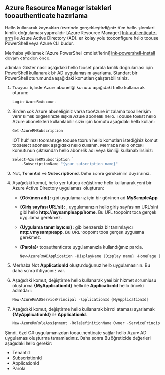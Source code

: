 ## <a name="prepare-tooauthenticate-azure-resource-manager-requests"></a>Azure Resource Manager istekleri tooauthenticate hazırlama
Hello kullanarak kaynakları üzerinde gerçekleştirdiğiniz tüm hello işlemleri kimlik doğrulaması yapmalıdır [Azure Resource Manager] [ lnk-authenticate-arm] ile Azure Active Directory (AD). en kolay yolu tooconfigure hello toouse PowerShell veya Azure CLI budur.

Merhaba yüklemek [Azure PowerShell cmdlet'lerini] [ lnk-powershell-install] devam etmeden önce.

adımları Göster nasıl aşağıdaki hello tooset parola kimlik doğrulaması için PowerShell kullanarak bir AD uygulamasını ayarlama. Standart bir PowerShell oturumunda aşağıdaki komutları çalıştırabilirsiniz.

1. Tooyour içinde Azure aboneliği komutu aşağıdaki hello kullanarak oturum:

    ```powershell
    Login-AzureRmAccount
    ```

1. Birden çok Azure aboneliğiniz varsa tooAzure imzalama tooall erişim verir kimlik bilgilerinizle ilişkili Azure abonelik hello. Toouse toolist hello Azure abonelikleri kullanılabilir sizin için komutu aşağıdaki hello kullan:

    ```powershell
    Get-AzureRMSubscription
    ```

    IOT hub'ınızı toomanage toouse toorun hello komutları istediğiniz komut tooselect abonelik aşağıdaki hello kullanın. Merhaba hello önceki komutunun çıktısından hello abonelik adı veya kimliği kullanabilirsiniz:

    ```powershell
    Select-AzureRMSubscription `
        -SubscriptionName "{your subscription name}"
    ```

2. Not, **Tenantıd** ve **Subscriptionıd**. Daha sonra gereksinim duyarsınız.
3. Aşağıdaki komut, hello yer tutucu değiştirme hello kullanarak yeni bir Azure Active Directory uygulaması oluşturun:
   
   * **{Görünen adı}:** gibi uygulamanız için bir görünen ad **MySampleApp**
   * **{Giriş sayfası URL'si}:** , uygulamanızın hello giriş sayfasının URL'sini gibi hello **http://mysampleapp/home**. Bu URL toopoint tooa gerçek uygulama gerekmez.
   * **{Uygulama tanımlayıcısı}:** gibi benzersiz bir tanımlayıcı **http://mysampleapp**. Bu URL toopoint tooa gerçek uygulama gerekmez.
   * **{Parola}:** tooauthenticate uygulamanızla kullandığınız parola.
     
     ```powershell
     New-AzureRmADApplication -DisplayName {Display name} -HomePage {Home page URL} -IdentifierUris {Application identifier} -Password {Password}
     ```
4. Merhaba Not **ApplicationId** oluşturduğunuz hello uygulamasının. Bu daha sonra ihtiyacınız var.
5. Aşağıdaki komut, değiştirme hello kullanarak yeni bir hizmet sorumlusu oluşturma **{MyApplicationId}** hello ile **ApplicationId** hello önceki adımdaki:
   
    ```powershell
    New-AzureRmADServicePrincipal -ApplicationId {MyApplicationId}
    ```
6. Aşağıdaki komut, değiştirme hello kullanarak bir rol ataması ayarlamak **{MyApplicationId}** ile **ApplicationId**.
   
    ```powershell
    New-AzureRmRoleAssignment -RoleDefinitionName Owner -ServicePrincipalName {MyApplicationId}
    ```

Şimdi, özel C# uygulamanızdan tooauthenticate sağlar hello Azure AD uygulaması oluşturma tamamladınız. Daha sonra Bu öğreticide değerleri aşağıdaki hello gerekir:

* Tenantıd
* SubscriptionId
* ApplicationId
* Parola

[lnk-authenticate-arm]: https://msdn.microsoft.com/library/azure/dn790557.aspx
[lnk-powershell-install]: https://docs.microsoft.com/powershell/azure/install-azurerm-ps
